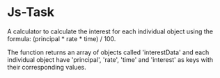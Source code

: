 # Js-Task

A calculator to calculate the interest for each individual object using the formula: (principal * rate * time) / 100. 

The function returns an array of objects called 'interestData' and each individual object have 'principal', 'rate', 'time' and 'interest' as keys with their corresponding values.
